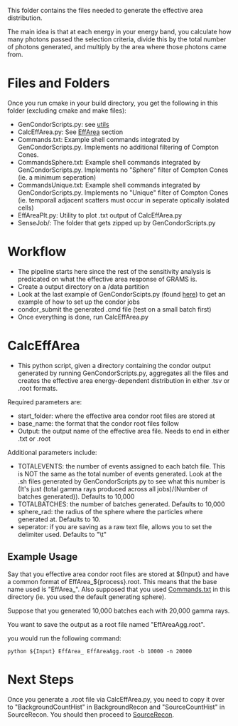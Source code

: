 This folder contains the files needed to generate the effective area distribution. 

The main idea is that at each energy in your energy band, you calculate how many photons passed the selection criteria, divide this by the total number of photons generated, and multiply by the area where those photons came from.

# Files and Folders
Once you run cmake in your build directory, you get the following in this folder (excluding cmake and make files):
* GenCondorScripts.py: see [utils](../utils/README.md/#running-condor-jobs-to-generate-cones)
* CalcEffArea.py: See [EffArea](#calceffarea) section
* Commands.txt: Example shell commands integrated by GenCondorScripts.py. Implements no additional filtering of Compton Cones.
* CommandsSphere.txt:  Example shell commands integrated by GenCondorScripts.py. Implements no "Sphere" filter of Compton Cones (ie. a minimum seperation)
* CommandsUnique.txt:   Example shell commands integrated by GenCondorScripts.py. Implements no "Unique" filter of Compton Cones (ie. temporall adjacent scatters must occur in seperate optically isolated cells) 
* EffAreaPlt.py: Utility to plot .txt output of CalcEffArea.py
* SenseJob/: The folder that gets zipped up by GenCondorScripts.py

# Workflow
* The pipeline starts here since the rest of the sensitivity analysis is predicated on what the effective area response of GRAMS is.
* Create a output directory on a /data partition
* Look at the last example of GenCondorScipts.py (found [here](../utils/)) to get an example of how to set up the condor jobs
* condor_submit the generated .cmd file (test on a small batch first)
* Once everything is done, run CalcEffArea.py

# CalcEffArea
* This python script, given a directory containing the condor output generated by running GenCondorScripts.py, aggregates all the files and creates the effective area energy-dependent distribution in either .tsv or .root formats.

Required parameters are:
* start_folder: where the effective area condor root files are stored at
* base_name: the format that the condor root files follow
* Output: the output name of the effective area file. Needs to end in either .txt or .root

Additional parameters include:
* TOTALEVENTS: the number of events assigned to each batch file. This is NOT the same as the total number of events generated. Look at the .sh files generated by GenCondorScripts.py to see what this number is (It's just (total gamma rays produced across all jobs)/(Number of batches generated)). Defaults to 10,000
* TOTALBATCHES: the number of batches generated. Defaults to 10,000
* sphere_rad: the radius of the sphere where the particles where generated at. Defaults to 10.
* seperator: if you are saving as a raw text file, allows you to set the delimiter used. Defaults to "\t"

## Example Usage
Say that you effective area condor root files are stored at \${Input} and have a common format of EffArea_\${process}.root. This means that the base name used is "EffArea_". Also supposed that you used [Commands.txt](./Commands.txt) in this directory (ie. you used the default generating sphere).

Suppose that you generated 10,000 batches each with 20,000 gamma rays.

You want to save the output as a root file named "EffAreaAgg.root".

you would run the following command:
```
python ${Input} EffArea_ EffAreaAgg.root -b 10000 -n 20000
```

# Next Steps
Once you generate a .root file via CalcEffArea.py, you need to copy it over to "BackgroundCountHist" in BackgroundRecon and "SourceCountHist" in SourceRecon. You should then proceed to [SourceRecon](../SourceRecon/).
